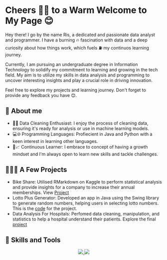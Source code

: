 # Cheers 👋🏾 to a Warm Welcome to My Page 😊
Hey there! I go by the name Ris, a dedicated and passionate data analyst and programmer. I have a burning 🔥 fascination with data and a deep curiosity about how things work, which fuels ⛽️ my continuos learning journey. 

Currently, I am pursuing an undergraduate degree in Information Technology to solidify my commitment to learning and growing in the tech field. My aim is to utilize my skills in data analysis and programming to uncover interesting insights and play a crucial role in driving innovation.

Feel free to explore my projects and learning journey. Don't forget to provide any feedback you have 😊.

## 📖 About me
- 🔎🧹 Data Cleaning Enthusiast: I enjoy the process of cleaning data, ensuring it's ready for analysis or use in machine learning models.
- 💻🌐 Programming Languages: Profiecient in Java and Python with a keen interest in learning other languages.
- 🚀📈 Continuous Learner: I embrace to concept of having a growth mindset and I'm always open to learn new skills and tackle challenges.

## 👩🏾‍💻 A Few Projects
- Bike Share: Utilised RMarkdown on Kaggle to perform statistical analysis and provide insights for a company to increase their annual memberships. View [Project](https://www.kaggle.com/code/rissiepooh/bike-share-r)
- Lotto Plus Generator: Developed an app in Java using the Swing library to generate random numbers, helping users in selecting lotto numbers. This is the [code](https://github.com/PoohL0ve/simple_lottoplus_app-Java/tree/main/LottoPlus/src) for the project.
- Data Analysis For Hospitals: Perfomed data cleaning, manipulation, and statistics to help a hospital understand their patients. Explore the final [project](https://github.com/PoohL0ve/data_analytics/blob/main/Data%20Analysis%20for%20Hospitals/Data%20Analysis%20for%20Hospitals/task/analysis.py)

## 🧰 Skills and Tools
<p align="center">
  <a href="https://skillicons.dev">
    <img src="https://skillicons.dev/icons?i=py,java,r,js,html,sql,ruby" />
    <img src="https://skillicons.dev/icons?i=css,git,github,idea,vscode,react,sqlite" />
  </a>
</p>


<!--
**PoohL0ve/PoohL0ve** is a ✨ _special_ ✨ repository because its `README.md` (this file) appears on your GitHub profile.

Here are some ideas to get you started:

- 🔭 I’m currently working on ...
- 🌱 I’m currently learning ...
- 👯 I’m looking to collaborate on ...
- 🤔 I’m looking for help with ...
- 💬 Ask me about ...
- 📫 How to reach me: ...
- 😄 Pronouns: ...
- ⚡ Fun fact: ...
-->
